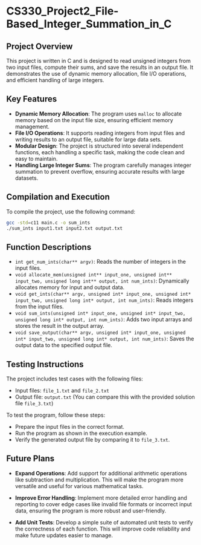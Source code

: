 # CS330_Project2_File-Based_Integer_Summation_in_C

## Project Overview
This project is written in C and is designed to read unsigned integers from two input files, compute their sums, and save the results in an output file. It demonstrates the use of dynamic memory allocation, file I/O operations, and efficient handling of large integers.

## Key Features
- **Dynamic Memory Allocation**: The program uses `malloc` to allocate memory based on the input file size, ensuring efficient memory management.
- **File I/O Operations**: It supports reading integers from input files and writing results to an output file, suitable for large data sets.
- **Modular Design**: The project is structured into several independent functions, each handling a specific task, making the code clean and easy to maintain.
- **Handling Large Integer Sums**: The program carefully manages integer summation to prevent overflow, ensuring accurate results with large datasets.

## Compilation and Execution
To compile the project, use the following command:
```bash
gcc -std=c11 main.c -o sum_ints
./sum_ints input1.txt input2.txt output.txt
```

## Function Descriptions

- `int get_num_ints(char** argv)`: Reads the number of integers in the input files.
- `void allocate_mem(unsigned int** input_one, unsigned int** input_two, unsigned long int** output, int num_ints)`: Dynamically allocates memory for input and output data.
- `void get_ints(char** argv, unsigned int* input_one, unsigned int* input_two, unsigned long int* output, int num_ints)`: Reads integers from the input files.
- `void sum_ints(unsigned int* input_one, unsigned int* input_two, unsigned long int* output, int num_ints)`: Adds two input arrays and stores the result in the output array.
- `void save_output(char** argv, unsigned int* input_one, unsigned int* input_two, unsigned long int* output, int num_ints)`: Saves the output data to the specified output file.

## Testing Instructions
The project includes test cases with the following files:

- Input files: `file_1.txt` and `file_2.txt`
- Output file: `output.txt` (You can compare this with the provided solution file `file_3.txt`)

To test the program, follow these steps:
- Prepare the input files in the correct format.
- Run the program as shown in the execution example.
- Verify the generated output file by comparing it to `file_3.txt`.

## Future Plans

- **Expand Operations**: Add support for additional arithmetic operations like subtraction and multiplication. This will make the program more versatile and useful for various mathematical tasks.

- **Improve Error Handling**: Implement more detailed error handling and reporting to cover edge cases like invalid file formats or incorrect input data, ensuring the program is more robust and user-friendly.

- **Add Unit Tests**: Develop a simple suite of automated unit tests to verify the correctness of each function. This will improve code reliability and make future updates easier to manage.
